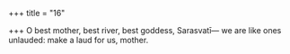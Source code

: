 +++
title = "16"

+++
O best mother, best river, best goddess, Sarasvatī—
we are like ones unlauded: make a laud for us, mother.